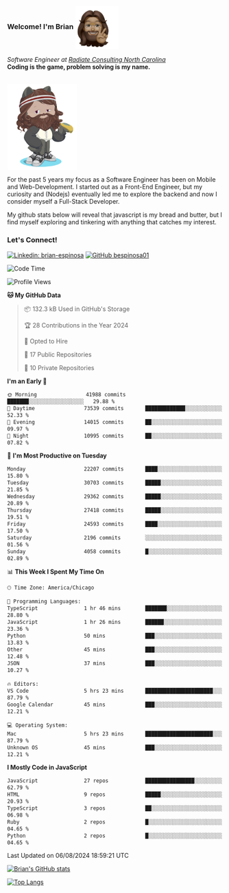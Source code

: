 ###  Welcome! I'm Brian <img align="center" src="https://github.com/bespinosa01/bespinosa01/blob/main/assets/peace-animoji.png" height="100" /></h2>
<p><em>Software Engineer at <a href="https://www.radiateconsulting.coop/north-carolina-tech-coop">Radiate Consulting North Carolina</a>
 <br/>
<!-- </br>Developer Consultant at <a href="https://codethedream.org/">Code The Dream</a> -->
</em> <b>Coding is the game, problem solving is my name.</b></p>

<br/>


 <img align="center" src="https://github.com/bespinosa01/bespinosa01/blob/main/assets/octo-me.png" height="200" /> 
 <p>
 For the past 5 years my focus as a Software Engineer has been on Mobile and Web-Development. I started out as a Front-End Engineer, but my curiosity and (Nodejs) eventually led me to explore the backend and now I consider myself a Full-Stack Developer.
</p>
<p>
 My github stats below will reveal that javascript is my bread and butter, but I find myself exploring and tinkering with anything that catches my interest. 
 </p>
 
 
### Let's Connect!

[![Linkedin: brian-espinosa](https://img.shields.io/badge/-brian--espinosa-blue?style=flat-square&logo=Linkedin&logoColor=white&link=https://www.linkedin.com/in/brian-espinosa/)](https://www.linkedin.com/in/brian-espinosa/)
[![GitHub bespinosa01](https://img.shields.io/github/followers/bespinosa01?label=follow&style=social)](https://github.com/bespinosa01)



<!--START_SECTION:waka-->
![Code Time](http://img.shields.io/badge/Code%20Time-1%2C604%20hrs%201%20min-blue)

![Profile Views](http://img.shields.io/badge/Profile%20Views-0-blue)

**🐱 My GitHub Data** 

> 📦 132.3 kB Used in GitHub's Storage 
 > 
> 🏆 28 Contributions in the Year 2024
 > 
> 💼 Opted to Hire
 > 
> 📜 17 Public Repositories 
 > 
> 🔑 10 Private Repositories 
 > 
**I'm an Early 🐤** 

```text
🌞 Morning                41988 commits       ███████░░░░░░░░░░░░░░░░░░   29.88 % 
🌆 Daytime                73539 commits       █████████████░░░░░░░░░░░░   52.33 % 
🌃 Evening                14015 commits       ██░░░░░░░░░░░░░░░░░░░░░░░   09.97 % 
🌙 Night                  10995 commits       ██░░░░░░░░░░░░░░░░░░░░░░░   07.82 % 
```
📅 **I'm Most Productive on Tuesday** 

```text
Monday                   22207 commits       ████░░░░░░░░░░░░░░░░░░░░░   15.80 % 
Tuesday                  30703 commits       █████░░░░░░░░░░░░░░░░░░░░   21.85 % 
Wednesday                29362 commits       █████░░░░░░░░░░░░░░░░░░░░   20.89 % 
Thursday                 27418 commits       █████░░░░░░░░░░░░░░░░░░░░   19.51 % 
Friday                   24593 commits       ████░░░░░░░░░░░░░░░░░░░░░   17.50 % 
Saturday                 2196 commits        ░░░░░░░░░░░░░░░░░░░░░░░░░   01.56 % 
Sunday                   4058 commits        █░░░░░░░░░░░░░░░░░░░░░░░░   02.89 % 
```


📊 **This Week I Spent My Time On** 

```text
🕑︎ Time Zone: America/Chicago

💬 Programming Languages: 
TypeScript               1 hr 46 mins        ███████░░░░░░░░░░░░░░░░░░   28.80 % 
JavaScript               1 hr 26 mins        ██████░░░░░░░░░░░░░░░░░░░   23.36 % 
Python                   50 mins             ███░░░░░░░░░░░░░░░░░░░░░░   13.83 % 
Other                    45 mins             ███░░░░░░░░░░░░░░░░░░░░░░   12.48 % 
JSON                     37 mins             ███░░░░░░░░░░░░░░░░░░░░░░   10.27 % 

🔥 Editors: 
VS Code                  5 hrs 23 mins       ██████████████████████░░░   87.79 % 
Google Calendar          45 mins             ███░░░░░░░░░░░░░░░░░░░░░░   12.21 % 

💻 Operating System: 
Mac                      5 hrs 23 mins       ██████████████████████░░░   87.79 % 
Unknown OS               45 mins             ███░░░░░░░░░░░░░░░░░░░░░░   12.21 % 
```

**I Mostly Code in JavaScript** 

```text
JavaScript               27 repos            ████████████████░░░░░░░░░   62.79 % 
HTML                     9 repos             █████░░░░░░░░░░░░░░░░░░░░   20.93 % 
TypeScript               3 repos             ██░░░░░░░░░░░░░░░░░░░░░░░   06.98 % 
Ruby                     2 repos             █░░░░░░░░░░░░░░░░░░░░░░░░   04.65 % 
Python                   2 repos             █░░░░░░░░░░░░░░░░░░░░░░░░   04.65 % 
```




 Last Updated on 06/08/2024 18:59:21 UTC
<!--END_SECTION:waka-->


<!--  Github STATS -->
[![Brian's GitHub stats](https://github-readme-stats.vercel.app/api?username=bespinosa01&hide=stars,contribs&count_private=true&show_icons=true)](https://github.com/anuraghazra/github-readme-stats)

[![Top Langs](https://github-readme-stats.vercel.app/api/top-langs/?username=bespinosa01&layout=compact)](https://github.com/anuraghazra/github-readme-stats)



<!--
**bespinosa01/bespinosa01** is a ✨ _special_ ✨ repository because its `README.md` (this file) appears on your GitHub profile.

Here are some ideas to get you started:

- 🔭 I’m currently working on ...
- 🌱 I’m currently learning ...
- 👯 I’m looking to collaborate on ...
- 🤔 I’m looking for help with ...
- 💬 Ask me about ...
- 📫 How to reach me: ...
- 😄 Pronouns: ...
- ⚡ Fun fact: ...
-->
